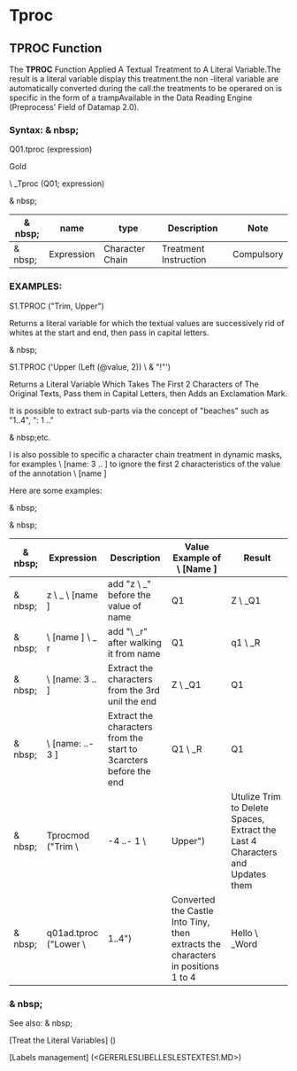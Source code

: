 # Tproc

## TPROC Function

The **TPROC** Function Applied A Textual Treatment to A Literal Variable.The result is a literal variable display this treatment.the non -literal variable are automatically converted during the call.the treatments to be operared on is specific in the form of a trampAvailable in the Data Reading Engine (Preprocess' Field of Datamap 2.0).

### Syntax: & nbsp;

Q01.tproc (expression)

Gold

\ _Tproc (Q01; expression)

& nbsp;

| & nbsp; | **name** | **type** | **Description** | **Note** |
| --- | --- | --- | --- | --- |
| & nbsp; | Expression | Character Chain | Treatment Instruction | Compulsory |

### EXAMPLES:

S1.TPROC ("Trim, Upper")

Returns a literal variable for which the textual values ​​are successively rid of whites at the start and end, then pass in capital letters.

& nbsp;

S1.TPROC ('Upper (Left (@value, 2)) \ & "\!"')

Returns a Literal Variable Which Takes The First 2 Characters of The Original Texts, Pass them in Capital Letters, then Adds an Exclamation Mark.

It is possible to extract sub-parts via the concept of "beaches" such as "1..4", ": 1 .."

& nbsp;etc.

l is also possible to specific a character chain treatment in dynamic masks, for examples \ [name: 3 .. \] to ignore the first 2 characteristics of the value of the annotation \ [name \]

Here are some examples:

& nbsp;

& nbsp;

| & nbsp; | **Expression** | **Description** | **Value Example of \ [Name \]** | **Result** |
| --- | --- | --- | --- | --- |
| & nbsp; | z \ _ \ [name \] | add "z \ _" before the value of name | Q1 | Z \ _Q1 |
| & nbsp; | \ [name \] \ _ r | add "\ _r" after walking it from name | Q1 | q1 \ _R |
| & nbsp; | \ [name: 3 .. \] | Extract the characters from the 3rd unil the end | Z \ _Q1 | Q1 |
| & nbsp; | \ [name: ..- 3 \] | Extract the characters from the start to 3carcters before the end | Q1 \ _R | Q1 |
| & nbsp; | Tprocmod ("Trim \ | -4 ..- 1 \ | Upper") | Utulize Trim to Delete Spaces, Extract the Last 4 Characters and Updates them | Data \ _exmp | Exmp |
| & nbsp; | q01ad.tproc ("Lower \ | 1..4") | Converted the Castle Into Tiny, then extracts the characters in positions 1 to 4 | Hello \ _Word | Ello |

### & nbsp;

See also: & nbsp;

[Treat the Literal Variables] (<Trellious Little Little.md>)

[Labels management] (<GERERLESLIBELLESLESTEXTES1.MD>)